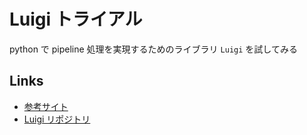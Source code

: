 # Luigi トライアル
python で pipeline 処理を実現するためのライブラリ `Luigi` を試してみる

## Links
* [参考サイト](https://ohke.hateblo.jp/entry/2018/04/07/230000)
* [Luigi リポジトリ](https://github.com/spotify/luigi)
